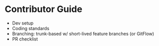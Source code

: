 # Contributor Guide

- Dev setup
- Coding standards
- Branching: trunk-based w/ short-lived feature branches (or GitFlow)
- PR checklist
